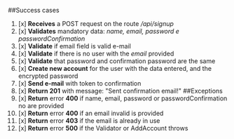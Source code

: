 ##Success cases
1. [x] **Receives** a POST request on the route */api/signup*
2. [x] **Validates** mandatory data: *name, email, password e passwordConfirmation*
3. [x] **Validate** if email field is valid e-mail
4. [x] **Validate** if there is no user with the *email* provided
5. [x] **Validate** that password and confirmation password are the same
6. [x] **Create new account** for the user with the data entered, and the encrypted password
7. [x] **Send e-mail** with token to confirmation
8. [x] **Return 201** with message: "Sent confirmation email!"
##Exceptions
1. [x] **Return** error **400** if name, email, password or passwordConfirmation no are provided
2. [x] **Return** error **400** if an email invalid is provided
3. [x] **Return** error **403** if the email is already in use
4. [x] **Return** error **500** if the Validator or AddAccount throws

